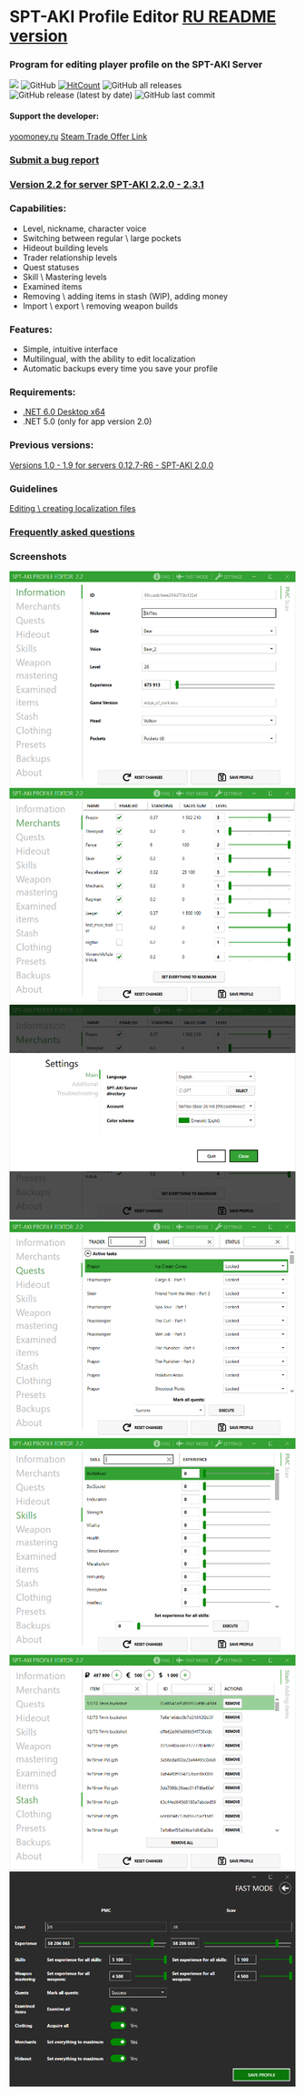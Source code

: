 # SPT-AKI Profile Editor [RU README version](README.md)
### Program for editing player profile on the SPT-AKI Server
<a href="https://github.com/SkiTles55/SPT-AKI-Profile-Editor/releases/latest"><img src="https://img.shields.io/github/v/release/SkiTles55/SPT-AKI-Profile-Editor"></a>
  ![GitHub](https://img.shields.io/github/license/SkiTles55/SPT-AKI-Profile-Editor)
  [![HitCount](http://hits.dwyl.com/SkiTles55/SPT-AKI-Profile-Editor.svg?style=flat-square)](http://hits.dwyl.com/SkiTles55/SPT-AKI-Profile-Editor)
  ![GitHub all releases](https://img.shields.io/github/downloads/SkiTles55/SPT-AKI-Profile-Editor/total)
  ![GitHub release (latest by date)](https://img.shields.io/github/downloads/SkiTles55/SPT-AKI-Profile-Editor/latest/total)
  ![GitHub last commit](https://img.shields.io/github/last-commit/SkiTles55/SPT-AKI-Profile-Editor)

#### Support the developer:
[yoomoney.ru](https://yoomoney.ru/to/410015658095326)
[Steam Trade Offer Link](https://steamcommunity.com/tradeoffer/new/?partner=350485380%26token=zCrhUwxR)

### [Submit a bug report](https://github.com/SkiTles55/SPT-AKI-Profile-Editor/issues/new/choose)

### [Version 2.2 for server SPT-AKI 2.2.0 - 2.3.1](https://github.com/SkiTles55/SPT-AKI-Profile-Editor/releases/tag/2.2)

### Capabilities:
* Level, nickname, character voice  
* Switching between regular \ large pockets  
* Hideout building levels  
* Trader relationship levels  
* Quest statuses  
* Skill \ Mastering levels  
* Examined items  
* Removing \ adding items in stash (WIP), adding money 
* Import \ export \ removing weapon builds

### Features:  
* Simple, intuitive interface  
* Multilingual, with the ability to edit localization  
* Automatic backups every time you save your profile

### Requirements:
* [.NET 6.0 Desktop x64](https://dotnet.microsoft.com/en-us/download/dotnet/thank-you/runtime-desktop-6.0.4-windows-x64-installer)
* .NET 5.0 (only for app version 2.0)

### Previous versions:
[Versions 1.0 - 1.9 for servers 0.12.7-R6 - SPT-AKI 2.0.0](https://github.com/SkiTles55/SP-EFT-ProfileEditor#readme)

### Guidelines
[Editing \ creating localization files](/Guidelines/LocalizationsENG.md)

### [Frequently asked questions](ENGFAQ.md)

### Screenshots
![Screenshot1](/screenshots/1EN.PNG?raw=true)
![Screenshot2](/screenshots/2EN.PNG?raw=true)
![Screenshot3](/screenshots/3EN.PNG?raw=true)
![Screenshot4](/screenshots/4EN.PNG?raw=true)
![Screenshot5](/screenshots/5EN.PNG?raw=true)
![Screenshot6](/screenshots/6EN.PNG?raw=true)
![Screenshot7](/screenshots/7EN.PNG?raw=true)
